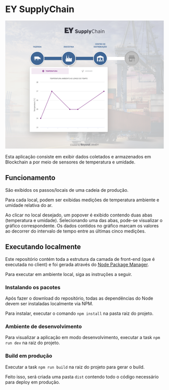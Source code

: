# EY SupplyChain

<p>
  <img src="./screenshot.png" alt="Tela da aplicação EY Supply Chain" />
</p>

Esta aplicação consiste em exibir dados coletados e armazenados em Blockchain a por meio de sensores de temperatura e umidade.

## Funcionamento

São exibidos os passos/locais de uma cadeia de produção.

Para cada local, podem ser exibidas medições de temperatura ambiente e umidade relativa do ar.

Ao clicar no local desejado, um popover é exibido contendo duas abas (temperatura e umidade). Selecionando uma das abas, pode-se visualizar o gráfico correspondente. Os dados contidos no gráfico marcam os valores ao decorrer do intervalo de tempo entre as últimas cinco medições.

## Executando localmente

Este repositório contém toda a estrutura da camada de front-end (que é executada no client) e foi gerada através do [Node Package Manager](https://docs.npmjs.com/downloading-and-installing-node-js-and-npm).

Para executar em ambiente local, siga as instruções a seguir.

### Instalando os pacotes

Após fazer o download do repositório, todas as dependências do Node devem ser instaladas localmente via NPM.

Para instalar, executar o comando ```npm install``` na pasta raiz do projeto.

### Ambiente de desenvolvimento

Para visualizar a aplicação em modo desenvolvimento, executar a task ```npm run dev``` na raiz do projeto.

### Build em produção

Executar a task ```npm run build``` na raiz do projeto para gerar o build.

Feito isso, será criada uma pasta ```dist``` contendo todo o código necessário para deploy em produção.